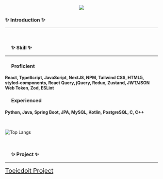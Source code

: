 <div align="center">
<img src="https://capsule-render.vercel.app/api?type=venom&color=gradient&customColorList=0,2,2,5,30&animation=fadeIn&height=100&section=header&text=Hello,%20I%20am%20yuri,%20a%20front-end%20developer.&fontSize=30&" />
</div>

<!--내용 부분-->
<h3 align="left" >✨ Introduction ✨</h3>
<hr style="border-bottom:0.1 solid gray;"/> 
<br>

<h3 align="left" style="padding: 0 20;">✨ Skill ✨</h3>
<hr style="border-bottom:0.1 solid gray;"/> 
<h3 align="left" style="padding: 0 20;">Proficient</h3>
<h4>React, TypeScript, JavaScript, NextJS, NPM, Tailwind CSS, HTML5, styled-components, React Query, jQuery, Redux, Zustand, JWT/JSON Web Token, Zod, ESLint</h4>
<h3 align="left" style="padding: 0 20;">Experienced</h3>
<h4>Python, Java, Spring Boot, JPA, MySQL, Kotlin, PostgreSQL, C, C++</h4>

<br>

![Top Langs](https://github-readme-stats.vercel.app/api/top-langs/?username=tjrdbfl&theme=radical&layout=compact)

<br>

<h3 align="left" style="padding: 0 20;">✨ Project ✨</h3>
<hr style="border-bottom:0.1 solid gray;"/> 
<a href="https://github.com/TOEICDOIT" style="font-size: 20px;">Toeicdoit Project</a> 


